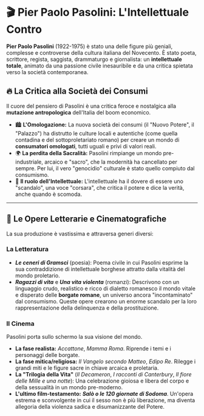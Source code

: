 # 🎬 Pier Paolo Pasolini: L'Intellettuale Contro

**Pier Paolo Pasolini** (1922-1975) è stato una delle figure più geniali, complesse e controverse della cultura italiana del Novecento. È stato poeta, scrittore, regista, saggista, drammaturgo e giornalista: un **intellettuale totale**, animato da una passione civile inesauribile e da una critica spietata verso la società contemporanea.

## 🔥 La Critica alla Società dei Consumi

Il cuore del pensiero di Pasolini è una critica feroce e nostalgica alla **mutazione antropologica** dell'Italia del boom economico.
*   🏙️ **L'Omologazione:** La nuova società dei consumi (il "Nuovo Potere", il "Palazzo") ha distrutto le culture locali e autentiche (come quella contadina e del sottoproletariato romano) per creare un mondo di **consumatori omologati**, tutti uguali e privi di valori reali.
*   🌍 **La perdita della Sacralità:** Pasolini rimpiange un mondo pre-industriale, arcaico e "sacro", che la modernità ha cancellato per sempre. Per lui, il vero "genocidio" culturale è stato quello compiuto dal consumismo.
*   👤 **Il ruolo dell'Intellettuale:** L'intellettuale ha il dovere di essere uno "scandalo", una voce "corsara", che critica il potere e dice la verità, anche quando è scomoda.

---

## 📖 Le Opere Letterarie e Cinematografiche

La sua produzione è vastissima e attraversa generi diversi:

### La Letteratura
*   ***Le ceneri di Gramsci*** (poesia): Poema civile in cui Pasolini esprime la sua contraddizione di intellettuale borghese attratto dalla vitalità del mondo proletario.
*   ***Ragazzi di vita*** e ***Una vita violenta*** (romanzi): Descrivono con un linguaggio crudo, realistico e ricco di dialetto romanesco il mondo vitale e disperato delle **borgate romane**, un universo ancora "incontaminato" dal consumismo. Queste opere crearono un enorme scandalo per la loro rappresentazione della delinquenza e della prostituzione.

### Il Cinema
Pasolini porta sullo schermo la sua visione del mondo.
*   **La fase realista:** *Accattone*, *Mamma Roma*. Riprende i temi e i personaggi delle borgate.
*   **La fase mitica/religiosa:** *Il Vangelo secondo Matteo*, *Edipo Re*. Rilegge i grandi miti e le figure sacre in chiave arcaica e proletaria.
*   **La "Trilogia della Vita"** (*Il Decameron*, *I racconti di Canterbury*, *Il fiore delle Mille e una notte*): Una celebrazione gioiosa e libera del corpo e della sessualità in un mondo pre-moderno.
*   **L'ultimo film-testamento:** ***Salò o le 120 giornate di Sodoma***. Un'opera estrema e sconvolgente in cui il sesso non è più liberazione, ma diventa allegoria della violenza sadica e disumanizzante del Potere.

